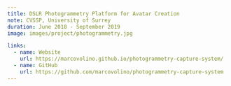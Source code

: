 ```yaml
---
title: DSLR Photogrammetry Platform for Avatar Creation
note: CVSSP, University of Surrey
duration: June 2018 - September 2019
image: images/project/photogrammetry.jpg

links:
  - name: Website
    url: https://marcovolino.github.io/photogrammetry-capture-system/
  - name: GitHub
    url: https://github.com/marcovolino/photogrammetry-capture-system
---
```






